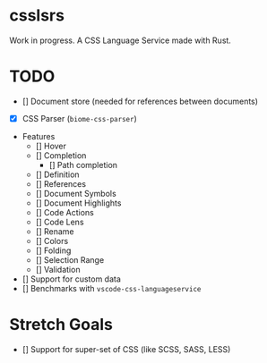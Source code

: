 # csslsrs

Work in progress. A CSS Language Service made with Rust.


# TODO

- [] Document store (needed for references between documents)
- [x] CSS Parser (`biome-css-parser`)
- Features
  - [] Hover
  - [] Completion
    - [] Path completion
  - [] Definition
  - [] References
  - [] Document Symbols
  - [] Document Highlights
  - [] Code Actions
  - [] Code Lens
  - [] Rename
  - [] Colors
  - [] Folding
  - [] Selection Range
  - [] Validation
- [] Support for custom data
- [] Benchmarks with `vscode-css-languageservice`

# Stretch Goals

- [] Support for super-set of CSS (like SCSS, SASS, LESS)
